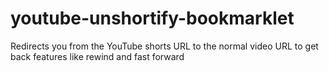 # youtube-unshortify-bookmarklet
Redirects you from the YouTube shorts URL to the normal video URL to get back features like rewind and fast forward
